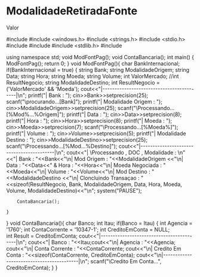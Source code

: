 # ModalidadeRetiradaFonte
Valor

#include <iostream>
#include <windows.h>
#include <strings.h>
#include <stdio.h>
#include <cstdio>
#include <iomanip>
#include <stdlib.h>
#include <cstdlib>

using namespace std;
void ModFontPag();
void ContaBancaria();
int main()
{
	ModFontPag();
	return 0;
}
void ModFontPag(){
	char BankInternacional;
	if(BankInternacional = true)
	{
		string Bank;
		string ModalidadeOrigem;
		string Data;
		string Hora;
		string Moeda;
		string Volume;
		int ValorMercado;
		//int ResultNegocio;
		string ModalidadeDestino;
		int ResultNegocio = ('ValorMercado' && 'Moeda');
		cout<<"|------------------------------------------|\n";
		printf("| Bank : ");
		cin>>Bank>>setprecision(25);
		scanf("\procurando...[Bank]");
		printf("| Modalidade Origem : ");
		cin>>ModalidadeOrigem>>setprecision(25);
		scanf("\Processando...[%Mod%...%Origem]");
		printf("| Data : ");
		cin>>Data>>setprecision(8);
		printf("| Hora : ");
		cin>>Hora>>setprecision(8);
		printf("| Moeda : ");
		cin>>Moeda>>setprecision(7);
		scanf("\Processando...[%Moeda%]");
		printf("| Volume : ");
		cin>>Volume>>setprecision(5);
		printf("| Modalidade Destino : ");
		cin>>ModalidadeDestino>>setprecision(25);
		scanf("\Processando...[%Mod...%Destino]");
		cout<<"|------------------------------------------|\n";
		cout<<"| \Processando , DOC , Modalidade : \n"
		<<"| Bank : "<<Bank<<"\n| Mod Origem : "<<ModalidadeOrigem
		<<"\n| Data : "<<Data<<" & Hora : "<<Hora<<"\n| Moeda Negociada : "
		<<Moeda<<"\n| Volume : "<<Volume<<"\n| Mod Destino : "<<ModalidadeDestino
		<<"\n| Cloncluindo Transaçao : "<<sizeof(ResultNegocio, Bank, ModalidadeOrigem, Data, Hora, Moeda, Volume, ModalidadeDestino)<<"\n";
		system("PAUSE");
		
		ContaBancaria();
		
	}
}
void ContaBancaria(){
	char Banco;
	int Itau;
	if(Banco = Itau)
	{
		int Agencia = '1760';
		int ContaCorrente = '10347-1';
		int CreditoEmConta = NULL;  
		int Result = CreditoEmConta;
			cout<<"|------------------------------------------|\n";
			cout<<"| Banco : "<<Itau;cout<<"\n| Agencia : "<<Agencia;
			cout<<"\n| Conta Corrente : "<<ContaCorrente;
			cout<<"\n| Credito Em Conta : "<<sizeof(ContaCorrente, CreditoEmConta);
			cout<<"\n|------------------------------------------|\n";
			scanf("\Credito Em Conta...", CreditoEmConta);
	}
}

